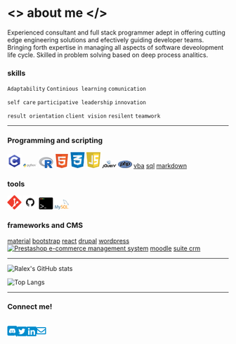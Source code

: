 # <> about me </>

Experienced consultant and full stack programmer adept in offering cutting edge engineering solutions and efectively guiding developer teams. Bringing forth expertise in managing all aspects of software deveolopment life cycle.
Skilled in problem solving based on deep process analitics.

### skills

``Adaptability`` ``Continious learning`` ``comunication``

``self care`` ``participative leadership`` ``innovation``

``result orientation`` ``client vision`` ``resilent`` ``teamwork``

---

### Programming and scripting

<div >
  <a href="https://www.cprogramming.com/" target="_blank"><img width="32px" src="https://raw.githubusercontent.com/ralexrivero/xelar_theme_profile/main/icons/language_c-programming.svg" alt="C Low level programming language"></a>
  <a href="https://www.python.org" target="_blank"> <img width="32px" src="https://raw.githubusercontent.com/ralexrivero/xelar_theme_profile/main/icons/python-logo-inkscape.svg" alt=""></a>
  <a href="https://www.r-project.org/" target="_blank"><img width="32px" src="https://raw.githubusercontent.com/ralexrivero/xelar_theme_profile/main/icons/Rlogo.svg" alt="R Project for Statistical Computing"></a>
  <a href="https://html.spec.whatwg.org/multipage/" target="_blank"> <img width="32px" src="https://raw.githubusercontent.com/ralexrivero/xelar_theme_profile/main/icons/HTML5%20Logo%20Badge.svg" alt="HTML5"></a>
  <a href="#" target="_blank"> <img width="32px" src="https://raw.githubusercontent.com/ralexrivero/xelar_theme_profile/main/icons/css3.svg" alt="CSS3"></a>
  <a href="#" target="_blank"> <img width="32px" src="https://raw.githubusercontent.com/ralexrivero/xelar_theme_profile/main/icons/javascript.svg" alt="javascript"></a>
  <a href="#" target="_blank"> <img width="32px" src="https://raw.githubusercontent.com/ralexrivero/xelar_theme_profile/main/icons/jquery.svg" alt="jquery"></a>
  <a href="#" target="_blank"> <img width="32px" src="https://raw.githubusercontent.com/ralexrivero/xelar_theme_profile/main/icons/php.svg" alt="php"></a>
  <a href="#" target="_blank"> vba<img width="32px" src="" alt=""></a>
  <a href="#" target="_blank"> sql<img width="32px" src="" alt=""></a>
  <a href="#" target="_blank"> markdown<img width="32px" src="" alt=""></a>
  
  
### tools
  
  <a href="#" target="_blank"> <img width="32px" src="https://raw.githubusercontent.com/ralexrivero/xelar_theme_profile/main/icons/git.svg" alt="git distributed version control system"></a>
  <a href="https://github.com" target="_blank"> <img width="32px" src="https://raw.githubusercontent.com/ralexrivero/xelar_theme_profile/main/icons/github.svg" alt="Github"></a>
  <a href="#" target="_blank"> <img width="32px" src="https://raw.githubusercontent.com/ralexrivero/xelar_theme_profile/main/icons/terminal.svg" alt="terminal"></a>
  <a href="#" target="_blank"> <img width="32px" src="https://raw.githubusercontent.com/ralexrivero/xelar_theme_profile/main/icons/mysql.svg" alt="mysql"></a>


### frameworks and CMS
  
  <a href="#" target="_blank"> material<img src="" alt=""></a>
  <a href="#" target="_blank"> bootstrap<img src="" alt=""></a>
  <a href="#" target="_blank"> react<img src="" alt=""></a>
  <a href="#" target="_blank"> drupal<img src="" alt=""></a>
  <a href="#" target="_blank"> wordpress<img src="" alt=""></a>
  <a href="https://www.prestashop.com/" target="_blank"> <img src="" alt="Prestashop e-commerce management system"></a>
  <a href="#" target="_blank"> moodle<img src="" alt=""></a>
  <a href="#" target="_blank"> suite crm<img src="" alt=""></a>
</div>

---

![Ralex's GitHub stats](https://github-readme-stats.vercel.app/api?username=ralexrivero&show_icons=true&theme=dark&custom_title=Ronald%20Alexander's%20Github%20Profile)

![Top Langs](https://github-readme-stats.vercel.app/api/top-langs/?username=ralexrivero&layout=compact&hide=roff&theme=dark)

---

### Connect me! 

<br>
<a href ="https://discord.gg/4QNsYMAa4t" target="_blank" rel="noreferrer noopener"> <img align="left" src="https://raw.githubusercontent.com/ralexrivero/xelar_theme_profile/main/icons/discord-brands_blue.svg" alt="Ronald Rivero | Discord" width="22px"> </a>
<a href="https://twitter.com/ralex_uy" target="_blank"> <img align="left" alt="Ronald Rivero | Twitter" width="22px" src="https://raw.githubusercontent.com/ralexrivero/xelar_theme_profile/main/icons/twitter-square-brands_blue.svg" /> </a>
<a href="https://www.linkedin.com/in/ronald-rivero/" target="_blank"> <img align="left" alt="Ronald Rivero | LinkedIn" width="22px" src="https://raw.githubusercontent.com/ralexrivero/xelar_theme_profile/main/icons/linkedin-brands_blue.svg" /> </a>
<a href="mailto:ralexrivero@gmail.com?subject=Contact" target="_blank"><img align="left" width="22" src="https://raw.githubusercontent.com/ralexrivero/xelar_theme_profile/main/icons/envelope-regular_blue.svg" alt="email me"> </a>
<br>

